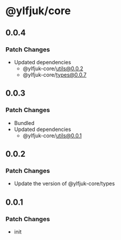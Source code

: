 # @ylfjuk/core

## 0.0.4

### Patch Changes

- Updated dependencies
  - @ylfjuk-core/utils@0.0.2
  - @ylfjuk-core/types@0.0.7

## 0.0.3

### Patch Changes

- Bundled
- Updated dependencies
  - @ylfjuk-core/utils@0.0.1

## 0.0.2

### Patch Changes

- Update the version of @ylfjuk-core/types

## 0.0.1

### Patch Changes

- init
